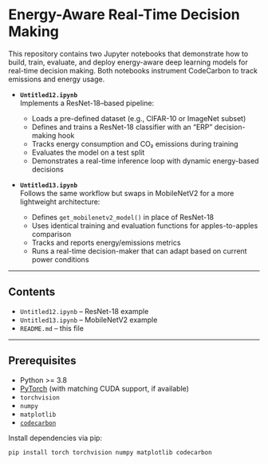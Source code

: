 # Energy-Aware Real-Time Decision Making

This repository contains two Jupyter notebooks that demonstrate how to build, train, evaluate, and deploy energy-aware deep learning models for real-time decision making. Both notebooks instrument CodeCarbon to track emissions and energy usage.

- **`Untitled12.ipynb`**  
  Implements a ResNet-18–based pipeline:
  - Loads a pre-defined dataset (e.g., CIFAR-10 or ImageNet subset)
  - Defines and trains a ResNet-18 classifier with an “ERP” decision-making hook
  - Tracks energy consumption and CO₂ emissions during training
  - Evaluates the model on a test split
  - Demonstrates a real-time inference loop with dynamic energy-based decisions

- **`Untitled13.ipynb`**  
  Follows the same workflow but swaps in MobileNetV2 for a more lightweight architecture:
  - Defines `get_mobilenetv2_model()` in place of ResNet-18
  - Uses identical training and evaluation functions for apples-to-apples comparison
  - Tracks and reports energy/emissions metrics
  - Runs a real-time decision-maker that can adapt based on current power conditions

---

## Contents

- `Untitled12.ipynb` – ResNet-18 example  
- `Untitled13.ipynb` – MobileNetV2 example  
- `README.md` – this file  

---

## Prerequisites

- Python >= 3.8  
- [PyTorch](https://pytorch.org/) (with matching CUDA support, if available)  
- `torchvision`  
- `numpy`  
- `matplotlib`  
- [`codecarbon`](https://github.com/mlco2/codecarbon)  

Install dependencies via pip:

```bash
pip install torch torchvision numpy matplotlib codecarbon
